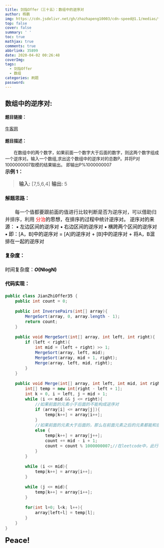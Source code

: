 ```yaml
---
title: 剑指Offer（三十五）：数组中的逆序对
author: 杨鹏
img: https://cdn.jsdelivr.net/gh/zhazhapeng10003/cdn-speed@1.1/medias/featureimages/4.jpg
top: false
cover: false
summary: ' '
toc: true
mathjax: true
comments: true
abbrlink: 35899
date: 2020-04-02 00:26:48
coverImg:
tags:
  - 剑指Offer
  - 数组
categories: 刷题
password:
---
```


## 数组中的逆序对:
#### 题目链接：
[牛客网](//www.nowcoder.com/practice/96bd6684e04a44eb80e6a68efc0ec6c5?tpId=13&tqId=11188&tPage=1&rp=1&ru=/ta/coding-interviews&qru=/ta/coding-interviews/question-ranking)<br>
#### 题目描述：
&ensp;&ensp;&ensp;&ensp;在数组中的两个数字，如果前面一个数字大于后面的数字，则这两个数字组成一个逆序对。输入一个数组,求出这个数组中的逆序对的总数P。并将P对1000000007取模的结果输出。 即输出P%1000000007<br/>
**<font size = 3>示例 1：**
>**输入:** [7,5,6,4]
**输出:** 5
#### 解题思路：<br/>
&ensp;&ensp;&ensp;&ensp;每一个值都要跟前面的值进行比较判断是否为逆序对，可以借助归并排序，利用 <font color = red>分治<font color = black>的思想，在排序的过程中统计逆序对。
逆序对的来源：
**<font size = 3>•** 左边区间的逆序对
**<font size = 3>•** 右边区间的逆序对
**<font size = 3>•** 横跨两个区间的逆序对
**<font size = 3>•** 即：[A，B]中的逆序对 = [A]的逆序对 + [B]中的逆序对 + 将A，B混排在一起的逆序对
#### 复杂度：<br/>
时间复杂度：***O*(NlogN)**

#### 代码实现：<br/>
```java
public class JianZhiOffer35 {
    public int count = 0;

    public int InversePairs(int[] array){
        MergeSort(array, 0, array.length - 1);
        return count;
    }

    public void MergeSort(int[] array, int left, int right){
        if (left < right){
            int mid = (left + right) >> 1;
            MergeSort(array, left, mid);
            MergeSort(array, mid + 1, right);
            Merge(array, left, mid, right);
        }
    }

    public void Merge(int[] array, int left, int mid, int right){
        int[] temp = new int[right - left + 1];
        int k = 0, i = left, j = mid + 1;
        while (i <= mid && j <= right){
        	//如果前面的元素小于后面的不能构成逆序对
            if (array[i] <= array[j]){
                temp[k++] = array[i++];
            }
            //如果前面的元素大于后面的，那么在前面元素之后的元素都能和后面的元素构成逆序对
            else {
                temp[k++] = array[j++];
                count += mid - i + 1;
                count = count % 1000000007;//在leetcode中，此行不加
            }
        }

        while (i <= mid){
            temp[k++] = array[i++];
        }

        while (j <= mid){
            temp[k++] = array[i++];
        }

        for(int l=0; l<k; l++){
            array[left+l] = temp[l];
        }
    }
}
```
<font size = 5>**Peace!**

